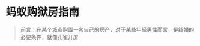 # 蚂蚁购狱房指南

> 前言：在某个城市购置一套自己的房产，对于某些年轻男性而言，是结婚的必要条件，就像孔雀开屏

<!--stackedit_data:
eyJoaXN0b3J5IjpbNTkyMTE0OTI2LC0xMzU2MjYxMzA1LDI2MT
Q3MzIzOSwxMTYwMjg5OTkzLDg1Njg5NDI2OSwyMTM1MDI1MDYz
LDE4NTU1NTIwNjBdfQ==
-->